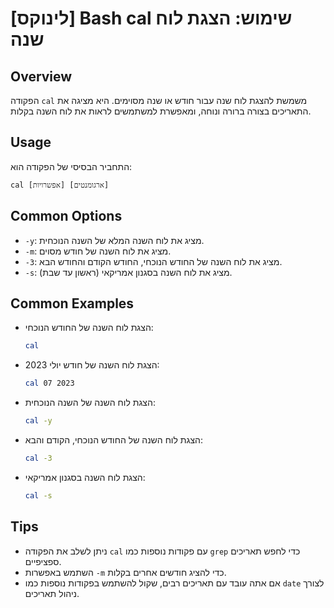 # [לינוקס] Bash cal שימוש: הצגת לוח שנה

## Overview
הפקודה `cal` משמשת להצגת לוח שנה עבור חודש או שנה מסוימים. היא מציגה את התאריכים בצורה ברורה ונוחה, ומאפשרת למשתמשים לראות את לוח השנה בקלות.

## Usage
התחביר הבסיסי של הפקודה הוא:
```
cal [אפשרויות] [ארגומנטים]
```

## Common Options
- `-y`: מציג את לוח השנה המלא של השנה הנוכחית.
- `-m`: מציג את לוח השנה של חודש מסוים.
- `-3`: מציג את לוח השנה של החודש הנוכחי, החודש הקודם והחודש הבא.
- `-s`: מציג את לוח השנה בסגנון אמריקאי (ראשון עד שבת).

## Common Examples
- הצגת לוח השנה של החודש הנוכחי:
  ```bash
  cal
  ```

- הצגת לוח השנה של חודש יולי 2023:
  ```bash
  cal 07 2023
  ```

- הצגת לוח השנה של השנה הנוכחית:
  ```bash
  cal -y
  ```

- הצגת לוח השנה של החודש הנוכחי, הקודם והבא:
  ```bash
  cal -3
  ```

- הצגת לוח השנה בסגנון אמריקאי:
  ```bash
  cal -s
  ```

## Tips
- ניתן לשלב את הפקודה `cal` עם פקודות נוספות כמו `grep` כדי לחפש תאריכים ספציפיים.
- השתמש באפשרות `-m` כדי להציג חודשים אחרים בקלות.
- אם אתה עובד עם תאריכים רבים, שקול להשתמש בפקודות נוספות כמו `date` לצורך ניהול תאריכים.